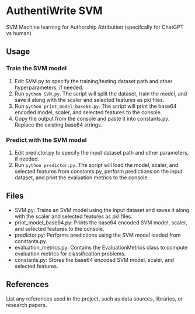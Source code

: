 # AuthentiWrite SVM

SVM Machine learning for Authorship Attribution (specifcally for ChatGPT vs human)

## Usage

### Train the SVM model

1. Edit SVM.py to specify the training/testing dataset path and other hyperparameters, if needed.
2. Run `python SVM.py`. The script will split the dataset, train the model, and save it along with the scaler and selected features as pkl files.
3. Run `python print_model_base64.py`. The script will print the base64 encoded model, scaler, and selected features to the console.
4. Copy the output from the console and paste it into constants.py. Replace the existing base64 strings.

### Predict with the SVM model

1. Edit predictor.py to specify the input dataset path and other parameters, if needed.
2. Run `python predictor.py`. The script will load the model, scaler, and selected features from constants.py, perform predictions on the input dataset, and print the evaluation metrics to the console.

## Files

- SVM.py: Trains an SVM model using the input dataset and saves it along with the scaler and selected features as pkl files.
- print_model_base64.py: Prints the base64 encoded SVM model, scaler, and selected features to the console.
- predictor.py: Performs predictions using the SVM model loaded from constants.py.
- evaluation_metrics.py: Contains the EvaluationMetrics class to compute evaluation metrics for classification problems.
- constants.py: Stores the base64 encoded SVM model, scaler, and selected features.

## References

List any references used in the project, such as data sources, libraries, or research papers.
